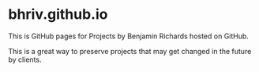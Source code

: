 # bhriv.github.io

This is GitHub pages for Projects by Benjamin Richards hosted on GitHub. 

This is a great way to preserve projects that may get changed in the future by clients. 